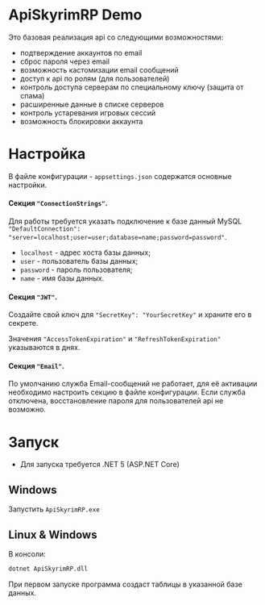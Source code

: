 # ApiSkyrimRP Demo
Это базовая реализация api со следующими возможностями:
- подтверждение аккаунтов по email
- сброс пароля через email
- возможность кастомизации email сообщений
- доступ к api по ролям (для пользователей)
- контроль доступа серверам по специальному ключу (защита от спама)
- расширенные данные в списке серверов
- контроль устаревания игровых сессий
- возможность блокировки аккаунта

# Настройка
В файле конфигурации - `appsettings.json` содержатся основные настройки.

#### Секция `"ConnectionStrings"`.
Для работы требуется указать подключение к базе данный MySQL
`"DefaultConnection": "server=localhost;user=user;database=name;password=password"`.
- `localhost` - адрес хоста базы данных;
- `user` - пользователь базы данных;
- `password` - пароль пользователя;
- `name` - имя базы данных.

#### Секция `"JWT"`.
Создайте свой ключ для `"SecretKey": "YourSecretKey"` и храните его в секрете.

Значения `"AccessTokenExpiration"` и `"RefreshTokenExpiration"` указываются в днях.

#### Секция `"Email"`.
По умолчанию служба Email-сообщений не работает, для её активации необходимо настроить секцию в файле конфигурации.
Если служба отключена, восстановление пароля для пользователей api не возможно.

# Запуск
- Для запуска требуется .NET 5 (ASP.NET Core)
## Windows
Запустить `ApiSkyrimRP.exe`
## Linux & Windows
В консоли: 
```sh
dotnet ApiSkyrimRP.dll
```

При первом запуске программа создаст таблицы в указанной базе данных.
